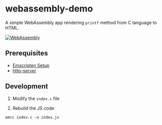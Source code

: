 # webassembly-demo

A simple WebAssembly app rendering `printf` method from C language to HTML.

[![WebAssembly](https://img.shields.io/badge/WebAssembly-white?logo=webassembly&style=flat)](https://webassembly.org/)

## Prerequisites
- [Emscripten Setup](https://emscripten.org/docs/getting_started/downloads.html)
- [http-server](https://www.npmjs.com/package/http-server)

## Development

1. Modify the `index.c` file

2. Rebuild the JS code
```shell
emcc index.c -o index.js
```